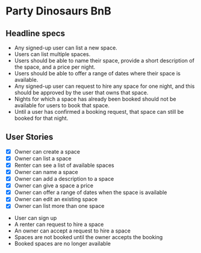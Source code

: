 # Party Dinosaurs BnB

## Headline specs

- Any signed-up user can list a new space.
- Users can list multiple spaces.
- Users should be able to name their space, provide a short description of the space, and a price per night.
- Users should be able to offer a range of dates where their space is available.
- Any signed-up user can request to hire any space for one night, and this should be approved by the user   that owns that space.
- Nights for which a space has already been booked should not be available for users to book that space.
- Until a user has confirmed a booking request, that space can still be booked for that night.


## User Stories

- [x] Owner can create a space
- [x] Owner can list a space
- [x] Renter can see a list of available spaces
- [x] Owner can name a space
- [x] Owner can add a description to a space
- [x] Owner can give a space a price
- [x] Owner can offer a range of dates when the space is available
- [x] Owner can edit an existing space
- [x] Owner can list more than one space
- User can sign up
- A renter can request to hire a space
- An owner can accept a request to hire a space
- Spaces are not booked until the owner accepts the booking
- Booked spaces are no longer available
